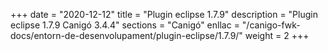 +++
date        = "2020-12-12"
title       = "Plugin eclipse 1.7.9"
description = "Plugin eclipse 1.7.9 Canigó 3.4.4"
sections    = "Canigó"
enllac		= "/canigo-fwk-docs/entorn-de-desenvolupament/plugin-eclipse/1.7.9/"
weight		= 2
+++
